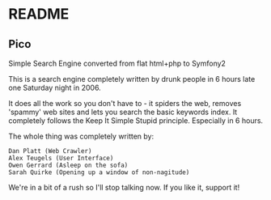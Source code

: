 README
======

Pico
----

Simple Search Engine converted from flat html+php to Symfony2


This is a search engine completely written by drunk people in 6 hours late one Saturday night in 2006.

It does all the work so you don't have to - it spiders the web, removes 'spammy' web sites and lets you search the basic keywords index. It completely follows the Keep It Simple Stupid principle. Especially in 6 hours.

The whole thing was completely written by:

    Dan Platt (Web Crawler)
    Alex Teugels (User Interface)
    Owen Gerrard (Asleep on the sofa)
    Sarah Quirke (Opening up a window of non-nagitude)

We're in a bit of a rush so I'll stop talking now. If you like it, support it!
